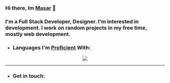 ### Hi there, Im [Masar]() 👋

### I'm a Full Stack Developer, Designer. I'm interested in development. I work on random projects in my free time, mostly web development.

- ### Languages I'm [Proficient]() With:
<p align="center">
  <a href="https://skillicons.dev">
    <img src="https://skillicons.dev/icons?i=css,bots,firebase,html,js,mongodb,nextjs,nodejs,react,tailwind,ts" />
  </a>
</p>

---

- ### Get in touch:   


